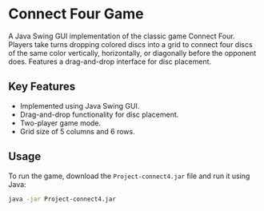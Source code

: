 # Connect Four Game

A Java Swing GUI implementation of the classic game Connect Four. Players take turns dropping colored discs into a grid to connect four discs of the same color vertically, horizontally, or diagonally before the opponent does. Features a drag-and-drop interface for disc placement.

## Key Features

- Implemented using Java Swing GUI.
- Drag-and-drop functionality for disc placement.
- Two-player game mode.
- Grid size of 5 columns and 6 rows.

## Usage

To run the game, download the `Project-connect4.jar` file and run it using Java:

```bash
java -jar Project-connect4.jar
